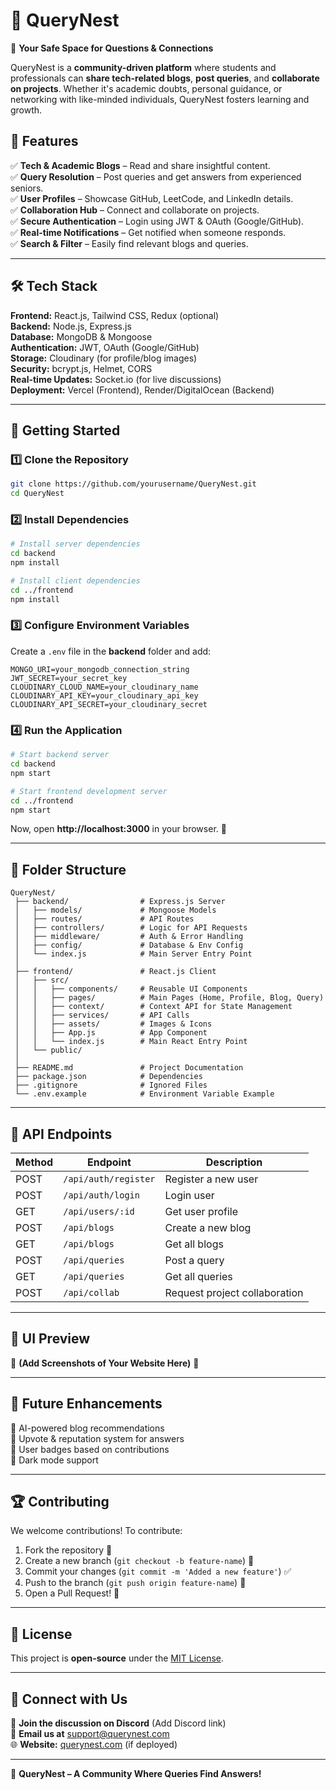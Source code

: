 # 🏡 QueryNest

🚀 **Your Safe Space for Questions & Connections**

QueryNest is a **community-driven platform** where students and professionals can **share tech-related blogs**, **post queries**, and **collaborate on projects**. Whether it's academic doubts, personal guidance, or networking with like-minded individuals, QueryNest fosters learning and growth.

## 🌟 Features

✅ **Tech & Academic Blogs** – Read and share insightful content.  
✅ **Query Resolution** – Post queries and get answers from experienced seniors.  
✅ **User Profiles** – Showcase GitHub, LeetCode, and LinkedIn details.  
✅ **Collaboration Hub** – Connect and collaborate on projects.  
✅ **Secure Authentication** – Login using JWT & OAuth (Google/GitHub).  
✅ **Real-time Notifications** – Get notified when someone responds.  
✅ **Search & Filter** – Easily find relevant blogs and queries.  

---

## 🛠️ Tech Stack

**Frontend:** React.js, Tailwind CSS, Redux (optional)  
**Backend:** Node.js, Express.js  
**Database:** MongoDB & Mongoose  
**Authentication:** JWT, OAuth (Google/GitHub)  
**Storage:** Cloudinary (for profile/blog images)  
**Security:** bcrypt.js, Helmet, CORS  
**Real-time Updates:** Socket.io (for live discussions)  
**Deployment:** Vercel (Frontend), Render/DigitalOcean (Backend)  

---

## 🚀 Getting Started

### 1️⃣ Clone the Repository
```bash
git clone https://github.com/yourusername/QueryNest.git
cd QueryNest
```

### 2️⃣ Install Dependencies
```bash
# Install server dependencies
cd backend
npm install

# Install client dependencies
cd ../frontend
npm install
```

### 3️⃣ Configure Environment Variables
Create a `.env` file in the **backend** folder and add:
```env
MONGO_URI=your_mongodb_connection_string
JWT_SECRET=your_secret_key
CLOUDINARY_CLOUD_NAME=your_cloudinary_name
CLOUDINARY_API_KEY=your_cloudinary_api_key
CLOUDINARY_API_SECRET=your_cloudinary_secret
```

### 4️⃣ Run the Application
```bash
# Start backend server
cd backend
npm start

# Start frontend development server
cd ../frontend
npm start
```

Now, open **http://localhost:3000** in your browser. 🎉

---

## 📂 Folder Structure
```
QueryNest/
 ├── backend/                # Express.js Server
 │   ├── models/             # Mongoose Models
 │   ├── routes/             # API Routes
 │   ├── controllers/        # Logic for API Requests
 │   ├── middleware/         # Auth & Error Handling
 │   ├── config/             # Database & Env Config
 │   └── index.js            # Main Server Entry Point
 │
 ├── frontend/               # React.js Client
 │   ├── src/
 │   │   ├── components/     # Reusable UI Components
 │   │   ├── pages/          # Main Pages (Home, Profile, Blog, Query)
 │   │   ├── context/        # Context API for State Management
 │   │   ├── services/       # API Calls
 │   │   ├── assets/         # Images & Icons
 │   │   ├── App.js          # App Component
 │   │   └── index.js        # Main React Entry Point
 │   └── public/
 │
 ├── README.md               # Project Documentation
 ├── package.json            # Dependencies
 ├── .gitignore              # Ignored Files
 └── .env.example            # Environment Variable Example
```

---

## 📌 API Endpoints

| Method | Endpoint               | Description                  |
|--------|------------------------|------------------------------|
| POST   | `/api/auth/register`   | Register a new user         |
| POST   | `/api/auth/login`      | Login user                  |
| GET    | `/api/users/:id`       | Get user profile            |
| POST   | `/api/blogs`           | Create a new blog           |
| GET    | `/api/blogs`           | Get all blogs               |
| POST   | `/api/queries`         | Post a query                |
| GET    | `/api/queries`         | Get all queries             |
| POST   | `/api/collab`          | Request project collaboration |

---

## 🎨 UI Preview
🚧 **(Add Screenshots of Your Website Here)** 🚧

---

## 🎯 Future Enhancements
🔹 AI-powered blog recommendations  
🔹 Upvote & reputation system for answers  
🔹 User badges based on contributions  
🔹 Dark mode support  

---

## 🏆 Contributing
We welcome contributions! To contribute:
1. Fork the repository 🍴
2. Create a new branch (`git checkout -b feature-name`) 🌿
3. Commit your changes (`git commit -m 'Added a new feature'`) ✅
4. Push to the branch (`git push origin feature-name`) 🚀
5. Open a Pull Request! 🎉

---

## 📜 License
This project is **open-source** under the [MIT License](LICENSE).

---

## 👥 Connect with Us
💬 **Join the discussion on Discord** (Add Discord link)  
📧 **Email us at** support@querynest.com  
🌐 **Website:** [querynest.com](https://querynest.com) (if deployed)  

---

🚀 **QueryNest – A Community Where Queries Find Answers!**
